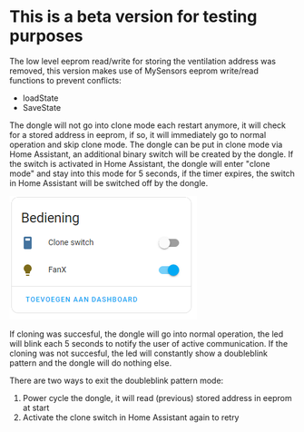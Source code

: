# This is a beta version for testing purposes

The low level eeprom read/write for storing the ventilation address was removed, this version makes use of MySensors eeprom write/read functions to prevent conflicts:
- loadState
- SaveState

The dongle will not go into clone mode each restart anymore, it will check for a stored address in eeprom, if so, it will immediately go to normal operation and skip clone mode. The dongle can be put in clone mode via Home Assistant, an additional binary switch will be created by the dongle. If the switch is activated in Home Assistant, the dongle will enter "clone mode" and stay into this mode for 5 seconds, if the timer expires, the switch in Home Assistant will be switched off by the dongle.

![usb dongle](https://github.com/Marcelh1/fanx/blob/main/mysensors/MySensors_V2/Clone_btn.png?raw=true)

If cloning was succesful, the dongle will go into normal operation, the led will blink each 5 seconds to notify the user of active communication. If the cloning was not succesful, the led will constantly show a doubleblink pattern and the dongle will do nothing else. 

There are two ways to exit the doubleblink pattern mode:
1. Power cycle the dongle, it will read (previous) stored address in eeprom at start
2. Activate the clone switch in Home Assistant again to retry
